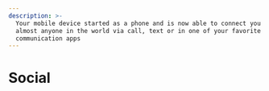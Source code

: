 ```yaml
---
description: >-
  Your mobile device started as a phone and is now able to connect you with
  almost anyone in the world via call, text or in one of your favorite
  communication apps
---
```


# Social



